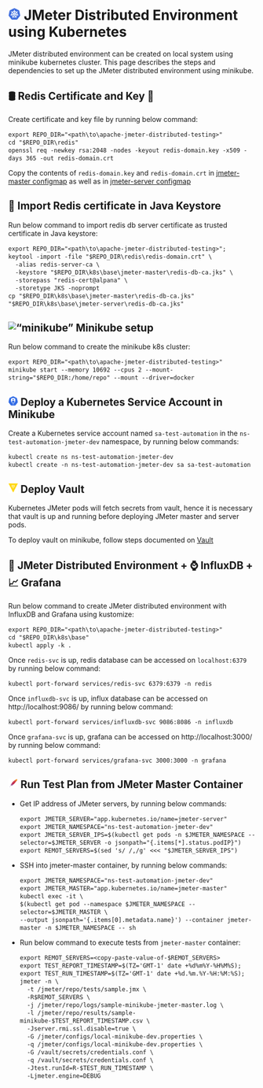 # <img src="../icons/k8s.png" alt= “k8s” width="25" height="25"> JMeter Distributed Environment using Kubernetes
JMeter distributed environment can be created on local system using minikube kubernetes cluster.
This page describes the steps and dependencies to set up the JMeter distributed environment using minikube.

## :oil_drum: Redis Certificate and Key :closed_lock_with_key:
Create certificate and key file by running below command:
```shell
export REPO_DIR="<path\to\apache-jmeter-distributed-testing>"
cd "$REPO_DIR\redis"
openssl req -newkey rsa:2048 -nodes -keyout redis-domain.key -x509 -days 365 -out redis-domain.crt
```
Copy the contents of `redis-domain.key` and `redis-domain.crt` in [jmeter-master configmap](./base/jmeter-master/dev/configmap.yaml)
as well as in [jmeter-server configmap](./base/jmeter-server/dev/configmap.yaml)

## :closed_lock_with_key: Import Redis certificate in Java Keystore
Run below command to import redis db server certificate as trusted certificate in Java keystore:
```shell
export REPO_DIR="<path\to\apache-jmeter-distributed-testing>";
keytool -import -file "$REPO_DIR\redis\redis-domain.crt" \
  -alias redis-server-ca \
  -keystore "$REPO_DIR\k8s\base\jmeter-master\redis-db-ca.jks" \
  -storepass "redis-cert@alpana" \
  -storetype JKS -noprompt
cp "$REPO_DIR\k8s\base\jmeter-master\redis-db-ca.jks" "$REPO_DIR\k8s\base\jmeter-server\redis-db-ca.jks"
```

## <img src="../../icons/minikube.png" alt= “minikube” width="20" height="20"> Minikube setup
Run below command to create the minikube k8s cluster:
```shell
export REPO_DIR="<path\to\apache-jmeter-distributed-testing>"
minikube start --memory 10692 --cpus 2 --mount-string="$REPO_DIR:/home/repo" --mount --driver=docker
```

## <img src="../icons/k8s-sa.png" alt= “k8s-sa” width="20" height="20"> Deploy a Kubernetes Service Account in Minikube
Create a Kubernetes service account named `sa-test-automation` in the `ns-test-automation-jmeter-dev` namespace, by running below commands:
```shell
kubectl create ns ns-test-automation-jmeter-dev
kubectl create -n ns-test-automation-jmeter-dev sa sa-test-automation
```

## <img src="../icons/vault.png" alt= “vault” width="20" height="20"> Deploy Vault
Kubernetes JMeter pods will fetch secrets from vault, hence it is necessary that vault is up and running before deploying
JMeter master and server pods.

To deploy vault on minikube, follow steps documented on [Vault](./vault/README.md) 

## :ship: JMeter Distributed Environment + :watch: InfluxDB + :chart_with_upwards_trend: Grafana
Run below command to create JMeter distributed environment with InfluxDB and Grafana using kustomize:
```shell
export REPO_DIR="<path\to\apache-jmeter-distributed-testing>"
cd "$REPO_DIR\k8s\base"
kubectl apply -k .
```

Once `redis-svc` is up, redis database can be accessed on `localhost:6379` by running below command:
```shell
kubectl port-forward services/redis-svc 6379:6379 -n redis
```

Once `influxdb-svc` is up, influx database can be accessed on http://localhost:9086/ by running below command:
```shell
kubectl port-forward services/influxdb-svc 9086:8086 -n influxdb
```

Once `grafana-svc` is up, grafana can be accessed on http://localhost:3000/ by running below command:
```shell
kubectl port-forward services/grafana-svc 3000:3000 -n grafana
```

## <img src="../icons/jmeter.svg" alt= “jmeter” width="20" height="20"> Run Test Plan from JMeter Master Container
* Get IP address of JMeter servers, by running below commands:
  ```shell
  export JMETER_SERVER="app.kubernetes.io/name=jmeter-server"
  export JMETER_NAMESPACE="ns-test-automation-jmeter-dev"
  export JMETER_SERVER_IPS=$(kubectl get pods -n $JMETER_NAMESPACE --selector=$JMETER_SERVER -o jsonpath="{.items[*].status.podIP}")
  export REMOT_SERVERS=$(sed 's/ /,/g' <<< "$JMETER_SERVER_IPS")
  ```

* SSH into jmeter-master container, by running below commands:
  ```shell
  export JMETER_NAMESPACE="ns-test-automation-jmeter-dev"
  export JMETER_MASTER="app.kubernetes.io/name=jmeter-master"
  kubectl exec -it \
  $(kubectl get pod --namespace $JMETER_NAMESPACE --selector=$JMETER_MASTER \
  --output jsonpath='{.items[0].metadata.name}') --container jmeter-master -n $JMETER_NAMESPACE -- sh
  ```

* Run below command to execute tests from `jmeter-master` container:
  ```shell
  export REMOT_SERVERS=<copy-paste-value-of-$REMOT_SERVERS>
  export TEST_REPORT_TIMESTAMP=$(TZ='GMT-1' date +%d%m%Y-%H%M%S);
  export TEST_RUN_TIMESTAMP=$(TZ='GMT-1' date +%d.%m.%Y-%H:%M:%S);
  jmeter -n \
    -t /jmeter/repo/tests/sample.jmx \
    -R$REMOT_SERVERS \
    -j /jmeter/repo/logs/sample-minikube-jmeter-master.log \
    -l /jmeter/repo/results/sample-minikube-$TEST_REPORT_TIMESTAMP.csv \
    -Jserver.rmi.ssl.disable=true \
    -G /jmeter/configs/local-minikube-dev.properties \
    -q /jmeter/configs/local-minikube-dev.properties \
    -G /vault/secrets/credentials.conf \
    -q /vault/secrets/credentials.conf \
    -Jtest.runId=R-$TEST_RUN_TIMESTAMP \
    -Ljmeter.engine=DEBUG
  ```